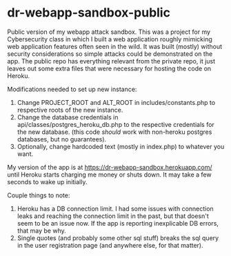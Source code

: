 # dr-webapp-sandbox-public
Public version of my webapp attack sandbox. This was a project for my Cybersecurity class in which I built a web application roughly mimicking web application features often seen in the wild. It was built (mostly) without security considerations so simple attacks could be demonstrated on the app.
The public repo has everything relevant from the private repo, it just leaves out some extra files that were necessary for hosting the code on Heroku.

Modifications needed to set up new instance:
1. Change PROJECT_ROOT and ALT_ROOT in includes/constants.php to respective roots of the new instance.
2. Change the database credentials in api/classes/postgres_heroku_db.php to the respective credentials for the new database. (this code *should* work with non-heroku postgres databases, but no guarantees).
3. Optionally, change hardcoded text (mostly in index.php) to whatever you want.

My version of the app is at https://dr-webapp-sandbox.herokuapp.com/ until Heroku starts charging me money or shuts down. It may take a few seconds to wake up initially. 

Couple things to note:
1. Heroku has a DB connection limit. I had some issues with connection leaks and reaching the connection limit in the past, but that doesn't seem to be an issue now. If the app is reporting inexplicable DB errors, that may be why.
2. Single quotes (and probably some other sql stuff) breaks the sql query in the user registration page (and anywhere else, for that matter).
